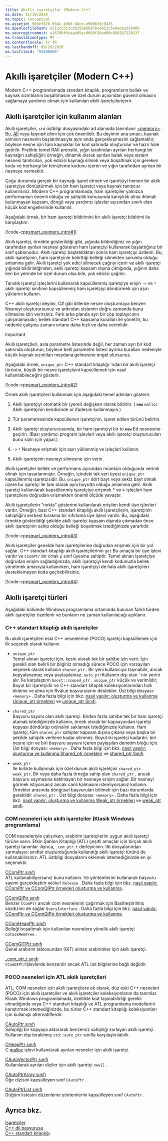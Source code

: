 ```yaml
---
title: Akıllı işaretçiler (Modern C++)
ms.date: 11/19/2019
ms.topic: conceptual
ms.assetid: 909ef870-904c-49b6-b8cd-e9d0b7dc9435
ms.openlocfilehash: e511cc513cdb35b06b976ce022c5e4edea35040b
ms.sourcegitcommit: a1676bf6caae05ecd698f26ed80c08828722b237
ms.translationtype: MT
ms.contentlocale: tr-TR
ms.lasthandoff: 09/29/2020
ms.locfileid: "91500686"
---
```

# <a name="smart-pointers-modern-c"></a>Akıllı işaretçiler (Modern C++)

Modern C++ programlamada standart kitaplık, programların bellek ve kaynak sızıntılarını boşaltmasını ve özel durum açısından güvenli olmasını sağlamaya yardımcı olmak için kullanılan *akıllı işaretçiler*içerir.

## <a name="uses-for-smart-pointers"></a>Akıllı işaretçiler için kullanım alanları

Akıllı işaretçiler, `std` üstbilgi dosyasındaki ad alanında tanımlanır [\<memory>](../standard-library/memory.md) . Bu, [Aİİ](./object-lifetime-and-resource-management-modern-cpp.md) veya *kaynak alımı* için çok önemlidir. Bu deyimin ana amacı, kaynak alımının nesnenin başlatılmasıyla aynı anda gerçekleşmesini sağlamaktır; böylece nesne için tüm kaynaklar bir kod satırında oluşturulur ve hazır hale getirilir. Pratikte temel RAII prensibi, yığın tarafından ayrılan herhangi bir kaynağın sahipliğini örneğin, dinamik olarak ayrılan belek veya sistem nesnesi tanıtıcıları, yok edicisi kaynağı silmek veya boşaltmak için gereken kodu ve herhangi bir temizleme kodunu içeren ve yığın tarafından ayrılan bir nesneye vermektir.

Çoğu durumda gerçek bir kaynağı işaret etmek ve işaretçiyi hemen bir akıllı işaretçiye dönüştürmek için bir ham işaretçi veya kaynak tanıtıcısı kullanırsınız. Modern C++ programlamada, ham işaretçiler yalnızca performansın önemli olduğu ve sahiplik konusunda karışıklık olma ihtimali bulunmayan kapsam, döngü veya yardımcı işlevler açısından sınırlı olan küçük kod engellerinde kullanılır.

Aşağıdaki örnek, bir ham işaretçi bildirimini bir akıllı işaretçi bildirimi ile karşılaştırır.

[!code-cpp[smart_pointers_intro#1](codesnippet/CPP/smart-pointers-modern-cpp_1.cpp)]

Akıllı işaretçi, örnekte gösterildiği gibi, yığında bildirdiğiniz ve yığın tarafından ayrılan nesneyi gösteren ham işaretçiyi kullanarak başlattığınız bir sınıf şablonudur. Akıllı işaretçi başlatıldıktan sonra ham işaretçiyi üstlenir. Bu, akıllı işaretçinin, ham işaretçinin belirttiği belleği silmekten sorumlu olduğu anlamına gelir. Akıllı işaretçi yok edici silinecek çağrıyı içerir ve akıllı işaretçi yığında bildirildiğinden, akıllı işaretçi kapsam dışına çıktığında, yığının daha ileri bir yerinde bir özel durum olsa bile, yok edicisi çağrılır.

Tanıdık işaretçi işleçlerini kullanarak kapsüllenmiş işaretçiye erişin `->` ve `*` akıllı işaretçi sınıfının kapsüllenmiş ham işaretçiyi döndürmek için aşırı yüklerini kullanın.

C++ akıllı işaretçi deyimi, C# gibi dillerde nesne oluşturmaya benzer: Nesneyi oluşturursunuz ve ardından sistemin doğru zamanda bunu silmesine izin verirsiniz. Fark arka planda ayrı bir çöp toplayıcının çalışmamasıdır; bellek standart C++ kapsama kuralları ile yönetilir, bu nedenle çalışma zamanı ortamı daha hızlı ve daha verimlidir.

> [!IMPORTANT]
> Akıllı işaretçileri, asla parametre listesinde değil, her zaman ayrı bir kod satırında oluşturun, böylece belli parametre listesi ayırma kuralları nedeniyle küçük kaynak sızıntıları meydana gelmesine engel olursunuz.

Aşağıdaki örnek, `unique_ptr` C++ standart kitaplığı 'ndan bir akıllı işaretçi türünün, büyük bir nesne işaretçisini kapsüllemek için nasıl kullanılabileceğini gösterir.

[!code-cpp[smart_pointers_intro#2](codesnippet/CPP/smart-pointers-modern-cpp_2.cpp)]

Örnek akıllı işaretçileri kullanmak için aşağıdaki temel adımları gösterir.

1. Akıllı işaretçiyi otomatik bir (yerel) değişken olarak bildirin. ( **`new`** `malloc` Akıllı işaretçinin kendisinde or ifadesini kullanmayın.)

1. Tür parametresinde kapsüllenen işaretçinin, işaret edilen türünü belirtin.

1. Akıllı işaretçi oluşturucusunda, bir ham işaretçiyi bir to **`new`** Ed nesnesine geçirin. (Bazı yardımcı program işlevleri veya akıllı işaretçi oluşturucuları bunu sizin için yapar.)

1. `->` `*` Nesneye erişmek için aşırı yüklenmiş ve işleçleri kullanın.

1. Akıllı işaretçinin nesneyi silmesine izin verin.

Akıllı işaretçiler bellek ve performans açısından mümkün olduğunda verimli olmak için tasarlanmıştır. Örneğin, içindeki tek veri üyesi `unique_ptr` kapsüllenmiş işaretçisidir. Bu, `unique_ptr` dört bayt veya sekiz bayt olmak üzere bu işaretçi ile tam olarak aynı boyutta olduğu anlamına gelir. Akıllı işaretçi kullanılarak kapsüllenmiş işaretçiye erişmek * ve-> işleçleri ham işaretçilere doğrudan erişmekten önemli ölçüde yavaştır.

Akıllı işaretçilerin "nokta" gösterimi kullanılarak erişilen kendi üye işlevleri vardır. Örneğin, bazı C++ standart kitaplığı akıllı işaretçilerin, işaretçinin sahipliğini serbest bırakma bir sıfırlama üye işlevi vardır. Bu, aşağıdaki örnekte gösterildiği şekilde akıllı işaretçi kapsam dışında çıkmadan önce akıllı işaretçinin sahip olduğu belleği boşaltmak istediğinizde yararlıdır.

[!code-cpp[smart_pointers_intro#3](codesnippet/CPP/smart-pointers-modern-cpp_3.cpp)]

Akıllı işaretçiler genelde ham işaretçilerine doğrudan erişmek için bir yol sağlar. C++ standart kitaplığı akıllı işaretçilerinin `get` Bu amaçla bir üye işlevi vardır ve `CComPtr` bir ortak `p` sınıf üyesine sahiptir. Temel alınan işaretçiye doğrudan erişim sağladığınızda, akıllı işaretçiyi kendi kodunuzla bellek yönetmek amacıyla kullanırken, ham işaretçiyi de hala akıllı işaretçileri desteklemeyen koda geçirebilirsiniz.

[!code-cpp[smart_pointers_intro#4](codesnippet/CPP/smart-pointers-modern-cpp_4.cpp)]

## <a name="kinds-of-smart-pointers"></a>Akıllı işaretçi türleri

Aşağıdaki bölümde Windows programlama ortamında bulunan farklı türden akıllı işaretçiler özetlenir ve bunların ne zaman kullanılacağı açıklanır.

### <a name="c-standard-library-smart-pointers"></a>C++ standart kitaplığı akıllı işaretçiler

Bu akıllı işaretçileri eski C++ nesnelerine (POCO) işaretçi kapsüllemek için ilk seçenek olarak kullanın.

- `unique_ptr`<br/>
   Temel alınan işaretçi için, kesin olarak tek bir sahibe izin verir. İçin gerekli olan belirli bir bilginiz olmadığı sürece POCO için varsayılan seçenek olarak kullanın `shared_ptr` . Bir yeni kullanıcıya taşınabilir, ancak kopyalanamaz veya paylaşılamaz. `auto_ptr`Kullanım dışı olan ' nin yerini alır. İle karşılaştırın `boost::scoped_ptr` . `unique_ptr` küçük ve verimlidir; Boyut bir işaretçidir ve C++ standart kitaplık koleksiyonlarından hızlı ekleme ve alma için Rvalue başvurularını destekler. Üst bilgi dosyası: `<memory>` . Daha fazla bilgi için bkz. [nasıl yapılır: oluşturma ve kullanma Unique_ptr örnekleri](how-to-create-and-use-unique-ptr-instances.md) ve [unique_ptr Sınıfı](../standard-library/unique-ptr-class.md).

- `shared_ptr`<br/>
   Başvuru sayımı olan akıllı işaretçi. Birden fazla sahibe tek bir ham işaretçi atamak istediğinizde kullanın, örnek olarak bir kapsayıcıdan işaretçi kopyası döndürüp orijinalini saklamak istediğinizde kullanın. Ham işaretçi, tüm `shared_ptr` sahipler kapsam dışına çıkana veya başka bir şekilde sahiplik verilene kadar silinmez. Boyut iki işaretçi kadardır; biri nesne için ve biri başvuru sayısını içeren paylaşılan denetim bloğu için. Üst bilgi dosyası: `<memory>` . Daha fazla bilgi için bkz. [nasıl yapılır: oluşturma ve kullanma Shared_ptr örnekleri](how-to-create-and-use-shared-ptr-instances.md) ve [shared_ptr Sınıfı](../standard-library/shared-ptr-class.md).

- `weak_ptr`<br/>
    İle birlikte kullanmak için özel durum akıllı işaretçisi `shared_ptr` . `weak_ptr`, Bir veya daha fazla örneğe sahip olan `shared_ptr` , ancak başvuru saymasına katılmayan bir nesneye erişim sağlar. Bir nesneyi görmek istiyorsanız ancak canlı kalmasını istemiyorsanız kullanın. Örnekler arasında döngüsel başvuruları bölmek için bazı durumlarda gereklidir `shared_ptr` . Üst bilgi dosyası: `<memory>` . Daha fazla bilgi için bkz. [nasıl yapılır: oluşturma ve kullanma Weak_ptr örnekleri](how-to-create-and-use-weak-ptr-instances.md) ve [weak_ptr sınıfı](../standard-library/weak-ptr-class.md).

### <a name="smart-pointers-for-com-objects-classic-windows-programming"></a>COM nesneleri için akıllı işaretçiler (Klasik Windows programlama)

COM nesneleriyle çalışırken, arabirim işaretçilerini uygun akıllı işaretçi türüne sarın. Etkin Şablon Kitaplığı (ATL) çeşitli amaçlar için birçok akıllı işaretçi tanımlar. Ayrıca, `_com_ptr_t` derleyicinin. tlb dosyalarından sarmalayıcı sınıflar oluşturduğunda kullandığı akıllı işaretçi türünü de kullanabilirsiniz. ATL üstbilgi dosyalarını eklemek istemediğinizde en iyi seçenektir.

[CComPtr sınıfı](../atl/reference/ccomptr-class.md)<br/>
ATL kullanabiliyorsanız bunu kullanın. Ve yöntemlerini kullanarak başvuru sayımı gerçekleştirir `AddRef` `Release` . Daha fazla bilgi için bkz. [nasıl yapılır: CComPtr ve CComQIPtr örnekleri oluşturma ve kullanma](how-to-create-and-use-ccomptr-and-ccomqiptr-instances.md).

[CComQIPtr sınıfı](../atl/reference/ccomqiptr-class.md)<br/>
Benzer `CComPtr` ancak com nesnelerini çağırmak için Basitleştirilmiş sözdizimi de sağlar `QueryInterface` . Daha fazla bilgi için bkz. [nasıl yapılır: CComPtr ve CComQIPtr örnekleri oluşturma ve kullanma](how-to-create-and-use-ccomptr-and-ccomqiptr-instances.md).

[CComHeapPtr sınıfı](../atl/reference/ccomheapptr-class.md)<br/>
Belleği boşaltmak için kullanılan nesnelere yönelik akıllı işaretçi `CoTaskMemFree` .

[CComGITPtr sınıfı](../atl/reference/ccomgitptr-class.md)<br/>
Genel arabirim tablosundan (GIT) alınan arabirimler için akıllı işaretçi.

[_com_ptr_t sınıfı](com-ptr-t-class.md)<br/>
`CComQIPtr`İşlevlerde benzerdir ancak ATL üst bilgilerine bağlı değildir.

### <a name="atl-smart-pointers-for-poco-objects"></a>POCO nesneleri için ATL akıllı işaretçileri

ATL, COM nesneleri için akıllı işaretçilere ek olarak, düz eski C++ nesneleri (POCO) için akıllı işaretçiler ve akıllı işaretçiler koleksiyonlarını da tanımlar. Klasik Windows programlamada, özellikle kod taşınabilirliği gerekli olmadığında veya C++ standart kitaplığı ve ATL programlama modellerini karıştırmak istemediğinizde, bu türler C++ standart kitaplığı koleksiyonları için kullanışlı alternatiflerdir.

[CAutoPtr sınıfı](../atl/reference/cautoptr-class.md)<br/>
Sahipliği bir kopyaya aktararak benzersiz sahipliği zorlayan akıllı işaretçi. Kullanım dışı bırakılmış `std::auto_ptr` sınıfla karşılaştırılabilir.

[CHeapPtr sınıfı](../atl/reference/cheapptr-class.md)<br/>
C [malloc](../c-runtime-library/reference/malloc.md) işlevi kullanılarak ayrılan nesneler için akıllı işaretçi.

[CAutoVectorPtr sınıfı](../atl/reference/cautovectorptr-class.md)<br/>
Kullanılarak ayrılan diziler için akıllı işaretçi `new[]` .

[CAutoPtrArray sınıfı](../atl/reference/cautoptrarray-class.md)<br/>
Öğe dizisini kapsülleyen sınıf `CAutoPtr` .

[CAutoPtrList sınıfı](../atl/reference/cautoptrlist-class.md)<br/>
Düğüm listesini düzenleme yöntemlerini kapsülleyen sınıf `CAutoPtr` .

## <a name="see-also"></a>Ayrıca bkz.

[İşaretçiler](pointers-cpp.md)<br/>
[C++ dil başvurusu](../cpp/cpp-language-reference.md)<br/>
[C++ standart kitaplığı](../standard-library/cpp-standard-library-reference.md)
